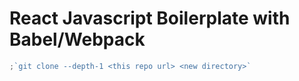 # React Javascript Boilerplate with Babel/Webpack

```javascript
;`git clone --depth-1 <this repo url> <new directory>`
```
